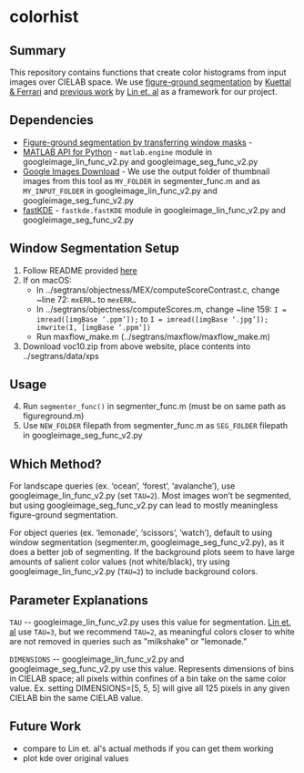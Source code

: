 # colorhist

## Summary
This repository contains functions that create color histograms from input images over CIELAB space. We use [figure-ground segmentation](https://en.wikipedia.org/wiki/Figure%E2%80%93ground_(perception)) by [Kuettal & Ferrari](http://calvin.inf.ed.ac.uk/software/figure-ground-segmentation-by-transferring-window-masks/) and [previous work](https://github.com/StanfordHCI/semantic-colors) by [Lin et. al](http://vis.stanford.edu/papers/semantically-resonant-colors) as a framework for our project.


## Dependencies
- [Figure-ground segmentation by transferring window masks](http://calvin.inf.ed.ac.uk/software/figure-ground-segmentation-by-transferring-window-masks/) - 
- [MATLAB API for Python](https://www.mathworks.com/help/matlab/matlab-engine-for-python.html) - `matlab.engine` module in googleimage_lin_func_v2.py and googleimage_seg_func_v2.py
- [Google Images Download](https://github.com/hardikvasa/google-images-download) - We use the output folder of thumbnail images from this tool as `MY_FOLDER` in segmenter_func.m and as `MY_INPUT_FOLDER` in googleimage_lin_func_v2.py and googleimage_seg_func_v2.py
- [fastKDE](https://bitbucket.org/lbl-cascade/fastkde) - `fastkde.fastKDE` module in googleimage_lin_func_v2.py and googleimage_seg_func_v2.py

## Window Segmentation Setup
1. Follow README provided [here](http://calvin.inf.ed.ac.uk/software/figure-ground-segmentation-by-transferring-window-masks/)
2. If on macOS:
   - In ../segtrans/objectness/MEX/computeScoreContrast.c, change ~line 72: `mxERR…` to `mexERR…`
   - In ../segtrans/objectness/computeScores.m, change ~line 159: `I = imread([imgBase ‘.ppm’]);` to 
   `I = imread([imgBase ‘.jpg’]); imwrite(I, [imgBase ‘.ppm’])`
   - Run maxflow_make.m (../segtrans/maxflow/maxflow_make.m)
3. Download voc10.zip from above website, place contents into ../segtrans/data/xps

## Usage
4. Run `segmenter_func()` in segmenter_func.m (must be on same path as figureground.m)
5. Use `NEW_FOLDER` filepath from segmenter_func.m as `SEG_FOLDER` filepath in googleimage_seg_func_v2.py

## Which Method?
For landscape queries (ex. ‘ocean’, ‘forest’, ‘avalanche’), use googleimage_lin_func_v2.py (set `TAU=2`). Most images won’t be segmented, but using googleimage_seg_func_v2.py can lead to mostly meaningless figure-ground segmentation.

For object queries (ex. ‘lemonade’, ‘scissors’, ‘watch’), default to using window segmentation (segmenter.m, googleimage_seg_func_v2.py), as it does a better job of segmenting. If the background plots seem to have large amounts of salient color values (not white/black), try using googleimage_lin_func_v2.py (`TAU=2`) to include background colors.

## Parameter Explanations
`TAU` -- googleimage_lin_func_v2.py uses this value for segmentation. [Lin et. al](http://vis.stanford.edu/papers/semantically-resonant-colors) use `TAU=3`, but we recommend `TAU=2`, as meaningful colors closer to white are not removed in queries such as "milkshake" or "lemonade."

`DIMENSIONS` -- googleimage_lin_func_v2.py and googleimage_seg_func_v2.py use this value. Represents dimensions of bins in CIELAB space; all pixels within confines of a bin take on the same color value. Ex. setting DIMENSIONS=[5, 5, 5] will give all 125 pixels in any given CIELAB bin the same CIELAB value.

## Future Work
- compare to Lin et. al's actual methods if you can get them working
- plot kde over original values

